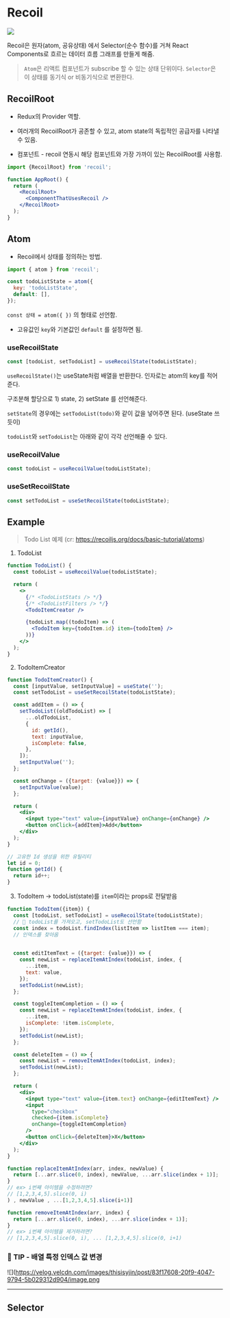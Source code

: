 # Recoil

![](https://velog.velcdn.com/images/thisisyjin/post/97518fe2-8e30-41a3-babd-01e438c47467/image.png)



Recoil은 원자(atom, 공유상태) 에서 Selector(순수 함수)를 거쳐
React Components로 흐르는 데이터 흐름 그래프를 만들게 해줌.

> `Atom`은 리액트 컴포넌트가 subscribe 할 수 있는 상태 단위이다.
`Selector`은 이 상태를 동기식 or 비동기식으로 변환한다.




## RecoilRoot

- Redux의 Provider 역할.
- 여러개의 RecoilRoot가 공존할 수 있고, atom state의 독립적인 공급자를 나타낼 수 있음.

- 컴포넌트 - recoil 연동시 해당 컴포넌트와 가장 가까이 있는 RecoilRoot를 사용함.

``` jsx
import {RecoilRoot} from 'recoil';

function AppRoot() {
  return (
    <RecoilRoot>
      <ComponentThatUsesRecoil />
    </RecoilRoot>
  );
}
```


## Atom

- Recoil에서 상태를 정의하는 방법.

``` jsx
import { atom } from 'recoil';

const todoListState = atom({
  key: 'todoListState',
  default: [],
});
```

`const 상태 = atom({ })` 의 형태로 선언함.
- 고유값인 `key`와 기본값인 `default` 를 설정하면 됨.



### useRecoilState

``` jsx
const [todoList, setTodoList] = useRecoilState(todoListState);
```

`useRecoilState()`는 useState처럼 배열을 반환한다.
인자로는 atom의 key를 적어준다.

구조분해 할당으로 1) state, 2) setState 를 선언해준다.

`setState`의 경우에는 `setTodoList(todo)`와 같이 값을 넣어주면 된다. 
(useState 쓰듯이)

`todoList`와 `setTodoList`는 아래와 같이 각각 선언해줄 수 있다.


### useRecoilValue

``` jsx
const todoList = useRecoilValue(todoListState);
```


### useSetRecoilState

``` jsx
const setTodoList = useSetRecoilState(todoListState);
```


## Example

> Todo List 예제 (cr: https://recoiljs.org/docs/basic-tutorial/atoms)

1. TodoList
``` jsx
function TodoList() {
  const todoList = useRecoilValue(todoListState);

  return (
    <>
      {/* <TodoListStats /> */}
      {/* <TodoListFilters /> */}
      <TodoItemCreator />

      {todoList.map((todoItem) => (
        <TodoItem key={todoItem.id} item={todoItem} />
      ))}
    </>
  );
}
```

2. TodoItemCreator
``` jsx
function TodoItemCreator() {
  const [inputValue, setInputValue] = useState('');
  const setTodoList = useSetRecoilState(todoListState);

  const addItem = () => {
    setTodoList((oldTodoList) => [
      ...oldTodoList,
      {
        id: getId(),
        text: inputValue,
        isComplete: false,
      },
    ]);
    setInputValue('');
  };

  const onChange = ({target: {value}}) => {
    setInputValue(value);
  };

  return (
    <div>
      <input type="text" value={inputValue} onChange={onChange} />
      <button onClick={addItem}>Add</button>
    </div>
  );
}

// 고유한 Id 생성을 위한 유틸리티
let id = 0;
function getId() {
  return id++;
}
```


3. TodoItem
-> todoList(state)를 `item`이라는 props로 전달받음

``` jsx
function TodoItem({item}) {
  const [todoList, setTodoList] = useRecoilState(todoListState);
  // 🔺 todoList를 가져오고, setTodoList도 선언함
  const index = todoList.findIndex(listItem => listItem === item);
  // 인덱스를 찾아옴
 

  const editItemText = ({target: {value}}) => {
    const newList = replaceItemAtIndex(todoList, index, {
      ...item,
      text: value,
    });
    setTodoList(newList);
  };

  const toggleItemCompletion = () => {
    const newList = replaceItemAtIndex(todoList, index, {
      ...item,
      isComplete: !item.isComplete,
    });
    setTodoList(newList);
  };

  const deleteItem = () => {
    const newList = removeItemAtIndex(todoList, index);
    setTodoList(newList);
  };

  return (
    <div>
      <input type="text" value={item.text} onChange={editItemText} />
      <input
        type="checkbox"
        checked={item.isComplete}
        onChange={toggleItemCompletion}
      />
      <button onClick={deleteItem}>X</button>
    </div>
  );
}

function replaceItemAtIndex(arr, index, newValue) {
  return [...arr.slice(0, index), newValue, ...arr.slice(index + 1)];
}
// ex> i번째 아이템을 수정하려면?
// [1,2,3,4,5].slice(0, i)
) , newValue , ...[1,2,3,4,5].slice(i+1)]

function removeItemAtIndex(arr, index) {
  return [...arr.slice(0, index), ...arr.slice(index + 1)];
}
// ex> i번째 아이템을 제거하려면?
// [1,2,3,4,5].slice(0, i), ... [1,2,3,4,5].slice(0, i+1)
```

### 🔻 TIP - 배열 특정 인덱스 값 변경
![](https://velog.velcdn.com/images/thisisyjin/post/83f17608-20f9-4047-9794-5b029312d904/image.png

***

## Selector




